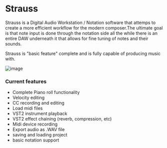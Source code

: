 # Strauss



Strauss is a Digital Audio Workstation / Notation software that attemps to create a more efficient workflow for the modern composer.The ultimate goal is that note input is done through the notation side all the while there is an entire DAW underneath it that allows for fine tuning of notes and their sounds.

Strauss is  "basic feature" complete and is fully capable of producing music with.

![image](https://user-images.githubusercontent.com/1783601/49749212-8c8c5d00-fc5c-11e8-9d2b-cb241682fa08.png)




### Current features
* Complete Piano roll functionality
* Velocity editing
* CC recording and editing
* Load midi files
* VST2 instrument playback
* VST2 effect chaining (reverb, compression, etc)
* Midi device recording
* Export audio as .WAV file
* saving and loading project
* basic notation support


